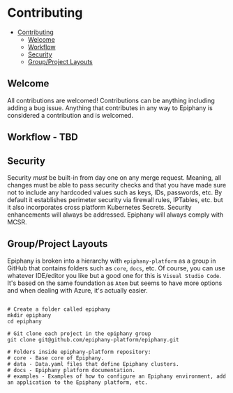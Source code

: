 # Contributing

<!-- TOC -->

- [Contributing](#contributing)
  - [Welcome](#welcome)
  - [Workflow](#workflow)
  - [Security](#security)
  - [Group/Project Layouts](#group-project-layouts)

<!-- /TOC -->

## Welcome

All contributions are welcomed! Contributions can be anything including adding a bug issue. Anything that contributes in any way to Epiphany is considered a contribution and is welcomed.

## Workflow - TBD

## Security

Security *must* be built-in from day one on any merge request. Meaning, all changes must be able to pass security checks and that you have made sure not to include any hardcoded values such as keys, IDs, passwords, etc. By default it establishes perimeter security via firewall rules, IPTables, etc. but it also incorporates cross platform Kubernetes Secrets. Security enhancements will always be addressed. Epiphany will always comply with MCSR.

## Group/Project Layouts

Epiphany is broken into a hierarchy with `epiphany-platform` as a group in GitHub that contains folders such as `core`, `docs`, etc. Of course, you can use whatever IDE/editor you like but a good one for this is `Visual Studio Code`. It's based on the same foundation as `Atom` but seems to have more options and when dealing with Azure, it's actually easier.

```text

# Create a folder called epiphany
mkdir epiphany
cd epiphany

# Git clone each project in the epiphany group
git clone git@github.com/epiphany-platform/epiphany.git

# Folders inside epiphany-platform repository:
# core - Base core of Epiphany.
# data - Data.yaml files that define Epiphany clusters.
# docs - Epiphany platform documentation.
# examples - Examples of how to configure an Epiphany environment, add an application to the Epiphany platform, etc.

```
